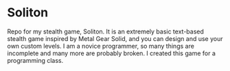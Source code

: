 Soliton
=======

Repo for my stealth game, Soliton. It is an extremely basic text-based stealth game inspired by Metal Gear Solid,
and you can design and use your own custom levels. I am a novice programmer, so many things are incomplete
and many more are probably broken. I created this game for a programming class.
